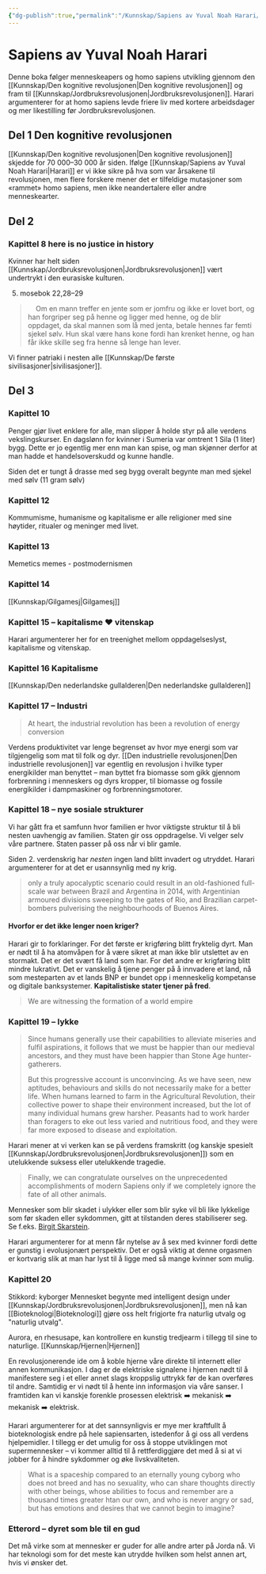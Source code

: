```yaml
---
{"dg-publish":true,"permalink":"/Kunnskap/Sapiens av Yuval Noah Harari/","title":"Sapiens av Yuval Noah Harari","tags":["historie","bok"]}
---
```



# Sapiens av Yuval Noah Harari
Denne boka følger menneskeapers og homo sapiens utvikling gjennom den [[Kunnskap/Den kognitive revolusjonen\|Den kognitive revolusjonen]] og fram til [[Kunnskap/Jordbruksrevolusjonen\|Jordbruksrevolusjonen]].
Harari argumenterer for at homo sapiens levde friere liv med kortere arbeidsdager og mer likestilling før Jordbruksrevolusjonen. 

## Del 1 Den kognitive revolusjonen
[[Kunnskap/Den kognitive revolusjonen\|Den kognitive revolusjonen]] skjedde for 70 000–30 000 år siden. Ifølge [[Kunnskap/Sapiens av Yuval Noah Harari\|Harari]] er vi ikke sikre på hva som var årsakene til revolusjonen, men flere forskere mener det er tilfeldige mutasjoner som «rammet» homo sapiens, men ikke neandertalere eller andre menneskearter.

## Del 2

### Kapittel 8 here is no justice in history
Kvinner har helt siden [[Kunnskap/Jordbruksrevolusjonen\|Jordbruksrevolusjonen]] vært undertrykt i den eurasiske kulturen. 

5. mosebok 22,28–29
>     Om en mann treffer en jente som er jomfru og ikke er lovet bort, og han forgriper seg på henne og ligger med henne, og de blir oppdaget, da skal mannen som lå med jenta, betale hennes far femti sjekel sølv. Hun skal være hans kone fordi han krenket henne, og han får ikke skille seg fra henne så lenge han lever.

Vi finner patriaki i nesten alle [[Kunnskap/De første sivilisasjoner\|sivilisasjoner]]. 

## Del 3

### Kapittel 10
Penger gjør livet enklere for alle, man slipper å holde styr på alle verdens vekslingskurser. 
En dagslønn for kvinner i Sumeria var omtrent 1 Sila (1 liter) bygg. Dette er jo egentlig mer enn man kan spise, og man skjønner derfor at man hadde et handelsoverskudd og kunne handle.

Siden det er tungt å drasse med seg bygg overalt begynte man med sjekel med sølv (11 gram sølv)

### Kapittel 12
Kommumisme, humanisme og kapitalisme er alle religioner med sine høytider, ritualer og meninger med livet.

### Kapittel 13
Memetics memes - postmodernismen 

### Kapittel 14
[[Kunnskap/Gilgamesj\|Gilgamesj]] 

### Kapittel 15 – kapitalisme ❤️ vitenskap
Harari argumenterer her for en treenighet mellom oppdagelseslyst, kapitalisme og vitenskap. 
<style> .container {font-family: sans-serif; text-align: center;} .button-wrapper button {z-index: 1;height: 40px; width: 100px; margin: 10px;padding: 5px;} .excalidraw .App-menu_top .buttonList { display: flex;} .excalidraw-wrapper { height: 800px; margin: 50px; position: relative;} :root[dir="ltr"] .excalidraw .layer-ui__wrapper .zen-mode-transition.App-menu_bottom--transition-left {transform: none;} </style><script src="https://cdn.jsdelivr.net/npm/react@17/umd/react.production.min.js"></script><script src="https://cdn.jsdelivr.net/npm/react-dom@17/umd/react-dom.production.min.js"></script><script type="text/javascript" src="https://cdn.jsdelivr.net/npm/@excalidraw/excalidraw@0/dist/excalidraw.production.min.js"></script><div id="harari_sapiens_kapitalisme_vitenskap_og_oppdagelseslystexcalidraw.md1"></div><script>(function(){const InitialData={"type":"excalidraw","version":2,"source":"https://excalidraw.com","elements":[{"id":"w3cwKusXXmI9kJCuYgYap","type":"line","x":-156.7726888695227,"y":12.909581768650987,"width":181.0453777390456,"height":164.18083646269804,"angle":6.115816056064698,"strokeColor":"#000000","backgroundColor":"transparent","fillStyle":"hachure","strokeWidth":1,"strokeStyle":"solid","roughness":0,"opacity":100,"groupIds":[],"strokeSharpness":"sharp","seed":1681703496,"version":177,"versionNonce":1288477768,"isDeleted":false,"boundElements":null,"updated":1662825157115,"link":null,"locked":false,"points":[[0,0],[0,0],[108,-138],[181.0453777390456,26.180836462698032],[0,0]],"lastCommittedPoint":[-3,4],"startBinding":null,"endBinding":null,"startArrowhead":null,"endArrowhead":null},{"id":"frtQhVvP","type":"text","x":-113.75,"y":45.5,"width":110,"height":27,"angle":0,"strokeColor":"#000000","backgroundColor":"transparent","fillStyle":"hachure","strokeWidth":1,"strokeStyle":"solid","roughness":0,"opacity":100,"groupIds":[],"strokeSharpness":"sharp","seed":1769370680,"version":39,"versionNonce":2068092744,"isDeleted":false,"boundElements":null,"updated":1662825169601,"link":null,"locked":false,"text":"Kapitalisme","rawText":"Kapitalisme","fontSize":20,"fontFamily":1,"textAlign":"left","verticalAlign":"top","baseline":18,"containerId":null,"originalText":"Kapitalisme"},{"id":"jJy79x2g","type":"text","x":-42.75,"y":-81.5,"width":91,"height":27,"angle":1.1108940186339264,"strokeColor":"#000000","backgroundColor":"transparent","fillStyle":"hachure","strokeWidth":1,"strokeStyle":"solid","roughness":0,"opacity":100,"groupIds":[],"strokeSharpness":"sharp","seed":2104321352,"version":70,"versionNonce":1256863544,"isDeleted":false,"boundElements":null,"updated":1662825177001,"link":null,"locked":false,"text":"Vitenskap","rawText":"Vitenskap","fontSize":20,"fontFamily":1,"textAlign":"left","verticalAlign":"top","baseline":18,"containerId":null,"originalText":"Vitenskap"},{"id":"7BVcFhZr","type":"text","x":-184.75,"y":-83.5,"width":117,"height":27,"angle":5.280675829047233,"strokeColor":"#000000","backgroundColor":"transparent","fillStyle":"hachure","strokeWidth":1,"strokeStyle":"solid","roughness":0,"opacity":100,"groupIds":[],"strokeSharpness":"sharp","seed":711362120,"version":106,"versionNonce":577290552,"isDeleted":false,"boundElements":null,"updated":1662825193520,"link":null,"locked":false,"text":"Oppdagelser","rawText":"Oppdagelser","fontSize":20,"fontFamily":1,"textAlign":"left","verticalAlign":"top","baseline":18,"containerId":null,"originalText":"Oppdagelser"},{"id":"bHwC1OoDRE_EFm2pyveP_","type":"line","x":-150.75,"y":43.5,"width":106,"height":171,"angle":0,"strokeColor":"#000000","backgroundColor":"transparent","fillStyle":"hachure","strokeWidth":1,"strokeStyle":"solid","roughness":1,"opacity":100,"groupIds":[],"strokeSharpness":"round","seed":1560448056,"version":64,"versionNonce":1264563784,"isDeleted":true,"boundElements":null,"updated":1662825122233,"link":null,"locked":false,"points":[[0,0],[106,-171]],"lastCommittedPoint":null,"startBinding":null,"endBinding":null,"startArrowhead":null,"endArrowhead":null},{"id":"7dG0ilTHusDXj9B9fLfTw","type":"line","x":-122.75,"y":8.5,"width":169,"height":137,"angle":0,"strokeColor":"#000000","backgroundColor":"transparent","fillStyle":"hachure","strokeWidth":1,"strokeStyle":"solid","roughness":1,"opacity":100,"groupIds":[],"strokeSharpness":"round","seed":809043272,"version":26,"versionNonce":1683206712,"isDeleted":true,"boundElements":null,"updated":1662825122233,"link":null,"locked":false,"points":[[0,0],[-2,0],[90,-129],[165,2],[-4,8],[92,-121]],"lastCommittedPoint":[-4,8],"startBinding":null,"endBinding":null,"startArrowhead":null,"endArrowhead":null},{"id":"BJYcVO-VgRgzkWDFFuSSX","type":"line","x":-140.75,"y":11.5,"width":121,"height":133,"angle":0,"strokeColor":"#000000","backgroundColor":"transparent","fillStyle":"hachure","strokeWidth":1,"strokeStyle":"solid","roughness":1,"opacity":100,"groupIds":[],"strokeSharpness":"round","seed":1755072056,"version":20,"versionNonce":27372872,"isDeleted":true,"boundElements":null,"updated":1662825122233,"link":null,"locked":false,"points":[[0,0],[0,2]],"lastCommittedPoint":[0,2],"startBinding":null,"endBinding":null,"startArrowhead":null,"endArrowhead":null}],"appState":{"theme":"light","viewBackgroundColor":"#ffffff","currentItemStrokeColor":"#000000","currentItemBackgroundColor":"transparent","currentItemFillStyle":"hachure","currentItemStrokeWidth":1,"currentItemStrokeStyle":"solid","currentItemRoughness":0,"currentItemOpacity":100,"currentItemFontFamily":1,"currentItemFontSize":20,"currentItemTextAlign":"left","currentItemStrokeSharpness":"sharp","currentItemStartArrowhead":null,"currentItemEndArrowhead":"arrow","currentItemLinearStrokeSharpness":"sharp","gridSize":null,"colorPalette":{}},"files":{}};InitialData.scrollToContent=true;App=()=>{const e=React.useRef(null),t=React.useRef(null),[n,i]=React.useState({width:void 0,height:void 0});return React.useEffect(()=>{i({width:t.current.getBoundingClientRect().width,height:t.current.getBoundingClientRect().height});const e=()=>{i({width:t.current.getBoundingClientRect().width,height:t.current.getBoundingClientRect().height})};return window.addEventListener("resize",e),()=>window.removeEventListener("resize",e)},[t]),React.createElement(React.Fragment,null,React.createElement("div",{className:"excalidraw-wrapper",ref:t},React.createElement(ExcalidrawLib.Excalidraw,{ref:e,width:n.width,height:n.height,initialData:InitialData,viewModeEnabled:!0,zenModeEnabled:!0,gridModeEnabled:!1})))},excalidrawWrapper=document.getElementById("harari_sapiens_kapitalisme_vitenskap_og_oppdagelseslystexcalidraw.md1");ReactDOM.render(React.createElement(App),excalidrawWrapper);})();</script>

### Kapittel 16 Kapitalisme
[[Kunnskap/Den nederlandske gullalderen\|Den nederlandske gullalderen]]

### Kapittel 17 – Industri
> At heart, the industrial revolution has been a revolution of energy conversion

Verdens produktivitet var lenge begrenset av hvor mye energi som var tilgjengelig som mat til folk og dyr. [[Den industrielle revolusjonen\|Den industrielle revolusjonen]] var egentlig en revolusjon i hvilke typer energikilder man benyttet – man byttet fra biomasse som gikk gjennom forbrenning i menneskers og dyrs kropper, til biomasse og fossile energikilder i dampmaskiner og forbrenningsmotorer.

### Kapittel 18 – nye sosiale strukturer
Vi har gått fra et samfunn hvor familien er hvor viktigste struktur til å bli nesten uavhengig av familien. Staten gir oss oppdragelse. Vi velger selv våre partnere. Staten passer på oss når vi blir gamle.

Siden 2. verdenskrig har *nesten* ingen land blitt invadert og utryddet. Harari argumenterer for at det er usannsynlig med ny krig.

> only a truly apocalyptic scenario could result in an old-fashioned full-scale war between Brazil and Argentina in 2014, with Argentinian armoured divisions sweeping to the gates of Rio, and Brazilian carpet-bombers pulverising the neighbourhoods of Buenos Aires.

#### Hvorfor er det ikke lenger noen kriger?
Harari gir to forklaringer. For det første er krigføring blitt fryktelig dyrt. Man er nødt til å ha atomvåpen for å være sikret at man ikke blir utslettet av en stormakt. Det er det svært få land som har. For det andre er krigføring blitt mindre lukrativt. Det er vanskelig å tjene penger på å innvadere et land, nå som mesteparten av et lands BNP er bundet opp i menneskelig kompetanse og digitale banksystemer. **Kapitalistiske stater tjener på fred**.

> We are witnessing the formation of a world empire

### Kapittel 19 – lykke
> Since humans generally use their capabilities to alleviate miseries and fulfil aspirations, it follows that we must be happier than our medieval ancestors, and they must have been happier than Stone Age hunter-gatherers. 
> 
> But this progressive account is unconvincing. As we have seen, new aptitudes, behaviours and skills do not necessarily make for a better life. When humans learned to farm in the Agricultural Revolution, their collective power to shape their environment increased, but the lot of many individual humans grew harsher. Peasants had to work harder than foragers to eke out less varied and nutritious food, and they were far more exposed to disease and exploitation.

Harari mener at vi verken kan se på verdens framskritt (og kanskje spesielt [[Kunnskap/Jordbruksrevolusjonen\|Jordbruksrevolusjonen]]) som en utelukkende suksess eller utelukkende tragedie. 

> Finally, we can congratulate ourselves on the unprecedented accomplishments of modern Sapiens only if we completely ignore the fate of all other animals.

Mennesker som blir skadet i ulykker eller som blir syke vil bli like lykkelige som før skaden eller sykdommen, gitt at tilstanden deres stabiliserer seg. Se f.eks. 
[Birgit Skarstein](https://en.wikipedia.org/wiki/Birgit%20Skarstein).  

Harari argumenterer for at menn får nytelse av å sex med kvinner fordi dette er gunstig i evolusjonært perspektiv. Det er også viktig at denne orgasmen er kortvarig slik at man har lyst til å ligge med så mange kvinner som mulig.

### Kapittel 20
Stikkord: kyborger
Mennesket begynte med intelligent design under [[Kunnskap/Jordbruksrevolusjonen\|Jordbruksrevolusjonen]], men nå kan [[Bioteknologi\|Bioteknologi]] gjøre oss helt frigjorte fra naturlig utvalg og "naturlig utvalg".

Aurora, en rhesusape, kan kontrollere en kunstig tredjearm i tillegg til sine to naturlige. [[Kunnskap/Hjernen\|Hjernen]]

En revolusjonerende ide om å koble hjerne våre direkte til internett eller annen kommunikasjon. I dag er de elektriske signalene i hjernen nødt til å manifestere seg i et eller annet slags kroppslig uttrykk før de kan overføres til andre. Samtidig er vi nødt til å hente inn informasjon via våre sanser. I framtiden kan vi kanskje forenkle prosessen elektrisk ➡️ mekanisk ➡️ mekanisk ➡️ elektrisk.

Harari argumenterer for at det sannsynligvis er mye mer kraftfullt å bioteknologisk endre på hele sapiensarten, istedenfor å gi oss all verdens hjelpemidler. I tillegg er det umulig for oss å stoppe utviklingen mot supermennesker – vi kommer alltid til å rettferdiggjøre det med å si at vi jobber for å hindre sykdommer og øke livskvaliteten.

> What is a spaceship compared to an eternally young cyborg who does not breed and has no sexuality, who can share thoughts directly with other beings, whose abilities to focus and remember are a thousand times greater htan our own, and who is never angry or sad, but has emotions and desires that we cannot begin to imagine?

### Etterord – dyret som ble til en gud
Det må virke som at mennesker er guder for alle andre arter på Jorda nå. Vi har teknologi som for det meste kan utrydde hvilken som helst annen art, hvis vi ønsker det.
